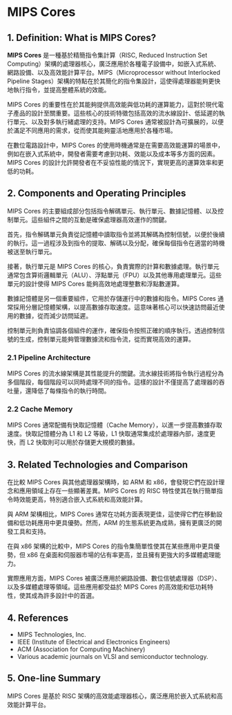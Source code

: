 # MIPS Cores

## 1. Definition: What is **MIPS Cores**?
**MIPS Cores** 是一種基於精簡指令集計算（RISC, Reduced Instruction Set Computing）架構的處理器核心，廣泛應用於各種電子設備中，如嵌入式系統、網路設備、以及高效能計算平台。MIPS（Microprocessor without Interlocked Pipeline Stages）架構的特點在於其簡化的指令集設計，這使得處理器能夠更快地執行指令，並提高整體系統的效能。

MIPS Cores 的重要性在於其能夠提供高效能與低功耗的運算能力，這對於現代電子產品的設計至關重要。這些核心的技術特徵包括高效的流水線設計、低延遲的執行單元、以及對多執行緒處理的支持。MIPS Cores 通常被設計為可擴展的，以便於滿足不同應用的需求，從而使其能夠靈活地應用於各種市場。

在數位電路設計中，MIPS Cores 的使用時機通常是在需要高效能運算的場景中，例如在嵌入式系統中，開發者需要考慮到功耗、效能以及成本等多方面的因素。MIPS Cores 的設計允許開發者在不妥協性能的情況下，實現更高的運算效率和更低的功耗。

## 2. Components and Operating Principles
MIPS Cores 的主要組成部分包括指令解碼單元、執行單元、數據記憶體、以及控制單元。這些組件之間的互動是確保處理器高效運作的關鍵。

首先，指令解碼單元負責從記憶體中讀取指令並將其解碼為控制信號，以便於後續的執行。這一過程涉及到指令的提取、解碼以及分配，確保每個指令在適當的時機被送至執行單元。

接著，執行單元是 MIPS Cores 的核心，負責實際的計算和數據處理。執行單元通常包含算術邏輯單元（ALU）、浮點單元（FPU）以及其他專用處理單元。這些單元的設計使得 MIPS Cores 能夠高效地處理整數和浮點數運算。

數據記憶體是另一個重要組件，它用於存儲運行中的數據和指令。MIPS Cores 通常採用分層記憶體架構，以提高數據存取速度。這意味著核心可以快速訪問最近使用的數據，從而減少訪問延遲。

控制單元則負責協調各個組件的運作，確保指令按照正確的順序執行。透過控制信號的生成，控制單元能夠管理數據流和指令流，從而實現高效的運算。

### 2.1 Pipeline Architecture
MIPS Cores 的流水線架構是其性能提升的關鍵。流水線技術將指令執行過程分為多個階段，每個階段可以同時處理不同的指令。這樣的設計不僅提高了處理器的吞吐量，還降低了每條指令的執行時間。

### 2.2 Cache Memory
MIPS Cores 通常配備有快取記憶體（Cache Memory），以進一步提高數據存取速度。快取記憶體分為 L1 和 L2 等級，L1 快取通常集成於處理器內部，速度更快，而 L2 快取則可以用於存儲更大規模的數據。

## 3. Related Technologies and Comparison
在比較 MIPS Cores 與其他處理器架構時，如 ARM 和 x86，會發現它們在設計理念和應用領域上存在一些顯著差異。MIPS Cores 的 RISC 特性使其在執行簡單指令時效能更高，特別適合嵌入式系統和高效能計算。

與 ARM 架構相比，MIPS Cores 通常在功耗方面表現更佳，這使得它們在移動設備和低功耗應用中更具優勢。然而，ARM 的生態系統更為成熟，擁有更廣泛的開發工具和支持。

在與 x86 架構的比較中，MIPS Cores 的指令集簡單性使其在某些應用中更具優勢，但 x86 在桌面和伺服器市場的佔有率更高，並且擁有更強大的多媒體處理能力。

實際應用方面，MIPS Cores 被廣泛應用於網路設備、數位信號處理器（DSP）、以及多媒體處理等領域。這些應用都受益於 MIPS Cores 的高效能和低功耗特性，使其成為許多設計中的首選。

## 4. References
- MIPS Technologies, Inc.
- IEEE (Institute of Electrical and Electronics Engineers)
- ACM (Association for Computing Machinery)
- Various academic journals on VLSI and semiconductor technology.

## 5. One-line Summary
MIPS Cores 是基於 RISC 架構的高效能處理器核心，廣泛應用於嵌入式系統和高效能計算平台。